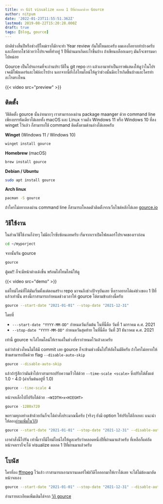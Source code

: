 ```yaml
---
title: ทำ Git visualize ตลอด 1 ปีที่ผ่านมาด้วย Gource
author: nitpum
date: '2022-01-23T11:55:51.362Z'
lastmod: 2019-08-22T15:20:28.000Z
draft: true
tags: [blog, gource]
---
```


ปกติช่วงสิ้นปีหรือช่วงปีใหม่เราก็มักจะทำ Year review กันใช่ไหมละครับ  ผมเองก็อยากทำบ้างครับและก็อยากโชว์ด้วยว่าโปรเจคที่ทำอยู๋ 1 ปีที่ผ่านมาเกิดอะไรขึ้นบ้าง ถ้าเขียนบล็อกเฉยๆ มันก็จะธรรมดาไปหน่อย

Gource เป็นโปรแกรมที่จะอ่านประวัติใน git repo เรา แล้วเอามาทำเป็นกราฟแสดงให้ดูว่าในโปรเจคมีโฟลเดอร์และไฟล์อะไรบ้าง นอกจากนี้ยังไล่ไทมไลน์ให้ดูว่าช่วงนั้นมีอะไรเกิดขึ้นบ้างและใครทำอะไรตรงไหน

{{< video src="preview" >}}

## ติดตั้ง

วิธีติดตั้ง gource นั้นง่ายมากๆ เราสามารถลงผ่าน package maanger ด้วย command line เพียงบรรทัดเดียวได้เลยทั้ง macOS และ Linux รวมถึง Windows 11 หรือ Windows 10 ที่ลง winget ไว้แล้ว ก็สามารถใช้ command ติดตั้งตามด้านล่างได้เลยครับ

**Winget** (Windows 11 / Windows 10)
```cmd
winget install gource
```

**Homebrew** (macOS)
```bash
brew install gource
```

**Debian / Ubuntu**
```bash
sudo apt install gource
```

**Arch linux**
```bash
pacman -S gource
```

ถ้าใครไม่อยากลงผ่าน command line ก็สามารถโหลดตัวติดตั้งจากเว็บไซต์หลักได้เลย [gource.io](https://gource.io/)

## วิธีใช้งาน

ในส่วนวิธีใช้งานก็ง่ายๆ ไม่มีอะไรซับซ้อนเลยครับ เริ่มจากเราเปิดโฟลเดอร์โปรเจคของเราก่อน

```bash
cd ~/myporject
```

จากนั้นรัน gource 

```bash
gource
```

ตู้มม!! ก็จะมีหน้าต่างเด้งขึ้น พร้อมไล่ไทมไลน์ให้ดู

{{< video src="demo" >}}

แต่ไทม์ไลน์ที่ได้มันเริ่มตั้งแต่ตอนสร้าง repo มาจนถึงช่วงปัจจุบันเลย ซึ่งเราอยากได้แค่ช่วงของ 1 ปีที่แล้วเท่านั้น ตรงนี้เราสามารถกำหนดช่วงเวลาให้ gource ได้ตามข้างล่างนี้ครับ

```bash
gource --start-date "2021-01-01" --stop-date "2021-12-31"
```

โดยที่
- `---start-date "YYYY-MM-DD"` กำหนดวันเริ่มต้น ในที่นี้คือ วันที่ 1 มกราคม ค.ศ. 2021
- `--stop-date "YYYY-MM-DD"`  กำหนดวันสุดท้าย ในที่นี้คือ วันที่ 31 ธันวาคม ค.ศ. 2021

เท่านี้ gource จะไล่ไทมไลน์ให้เราแค่ในช่วงที่เรากำหนดไว้แล้วละครับ

แต่ว่าถ้าช่วงไหนไม่ได้มี commit เลย gource ก็จะข้ามช่วงนั้นไปให้อัตโนมัติครับ ถ้าใครไม่อยากให้ข้ามสามารถปิดด้วย flag `--disable-auto-skip` 

```bash
gource --disable-auto-skip
```

แล้วถ้ารู้สึกว่ามันช้าไปเราสามารถปรับความเร็วได้ด้วย `--time-scale <scale>` ซึ่งปรับได้ตั้งแต่ 1.0 - 4.0  (ค่าเริ่มต้นอยู่ที่ 1.0)
```bash
gource --time-scale 4
```

หน้าจอเล็กไปก็ปรับได้ด้วย `-<WIDTH>x<HIEGHT>`
```bash
gource -1280x720
```

พอรวมทุกอย่างเข้าด้วยกันก็จะได้คำสั่งประมาณนี้ครับ (จริงๆ ยังมี option ให้ปรับได้อีกเยอะ แนะนำให้ลอง[อ่านเพิ่มในวิกิ](https://github.com/acaudwell/Gource/wiki))

```bash
gource --start-date "2021-01-01" --stop-date "2021-12-31" --disable-auto-skip --time-scale 4 -1280x720 
```

เอาคำสั่งนี้ไปรัน เท่านี้เราก็มีไทม์ไลน์ไล่ให้ดูละครับว่าคลอดหนึ่งปีที่ผ่านมาแล้วครับ ที่เหลือก็แค่อัดหน้าจอเราก็จะได้ visualize ตลอด 1 ปีที่ผ่านมาแล้วครับ


## โบนัส

ใครที่ลง [ffmpeg](https://www.ffmpeg.org/) ไว้แล้ว
เราสามารถเอามาเรนเดอร์ไฟล์วิดีโอออกมาให้เราได้เลย จะได้ไม่ต้องมาอัดหน้าจอเอง

```bash
gource --start-date "2021-01-01" --stop-date "2021-12-31" --disable-auto-skip --time-scale 4 -1280x720 | ffmpeg -y -r 60 -f image2pipe -vcodec ppm -i - -vcodec libx264 -preset ultrafast -pix_fmt yuv420p -crf 1 -threads 0 -bf 0 gource.mp4
```
อ่านรายละเอียดเพิ่มเติมได้จาก [วิกิ gource](https://github.com/acaudwell/Gource/wiki/Videos)